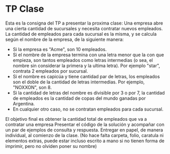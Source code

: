 # TP Clase

Esta es la consigna del TP a presentar la proxima clase:
Una empresa abre una cierta cantidad de sucursales y necesita contratar nuevos empleados. La cantidad de empleados para cada sucursal es la misma, y se calcula según el nombre de la empresa, de la siguiente manera:
- Si la empresa es "Acme", son 10 empleados.
- Si el nombre de la empresa termina con una letra menor que la con que empieza, son tantos empleados como letras intermedias (o sea, el nombre sin considerar la primera y la ultima letra). Por ejemplo "star", contrata 2 empleados por sucursal.
- Si el nombre es capicúa y tiene cantidad par de letras, los empleados son el doble de la cantidad de letras intermedias. Por ejemplo, "NOXXON", son 8.
- Si la cantidad de letras del nombre es divisible por 3 o por 7, la cantidad de empleados es la cantidad de copas del mundo ganadas por Argentina.
- En cualquier otro caso, no se contratan empleados para cada sucursal.

El objetivo final es obtener la cantidad total de empleados que va a contratar una empresa 
Presentar el código de la solución y acompañar con un par de ejemplos de consulta y respuesta.
Entregar en papel, de manera individual, al comienzo de la clase. (No hace falta carpeta, folio, caratula ni elementos extras, puede estar incluso escrito a mano si no tienen forma de imprimir, pero no olviden poner su nombre)